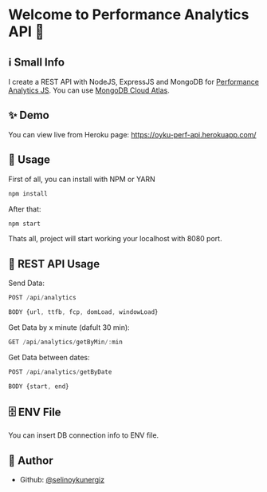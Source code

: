 # Welcome to Performance Analytics API 👋

## ℹ️ Small Info

I create a REST API with NodeJS, ExpressJS and MongoDB for [Performance Analytics JS](https://github.com/selinoykunergiz/perf-js). You can use [MongoDB Cloud Atlas](https://www.mongodb.com/cloud/atlas).

## ✨ Demo

You can view live from Heroku page: https://oyku-perf-api.herokuapp.com/

## 🚀 Usage

First of all, you can install with NPM or YARN

```js
npm install
```

After that:

```js
npm start
```

Thats all, project will start working your localhost with 8080 port.

## 🚀 REST API Usage

Send Data:
```js
POST /api/analytics
```

```js
BODY {url, ttfb, fcp, domLoad, windowLoad}
```

Get Data by x minute (dafult 30 min):
```js
GET /api/analytics/getByMin/:min
```

Get Data between dates:
```js
POST /api/analytics/getByDate
```

```js
BODY {start, end}
```

## 🗄️ ENV File

You can insert DB connection info to ENV file.

## 👧 Author

- Github: [@selinoykunergiz](https://github.com/selinoykunergiz)

